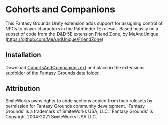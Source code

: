# Cohorts and Companions
This Fantasy Grounds Unity extension adds support for assigning control of NPCs to player characters in the Pathfinder 1E ruleset.   Based heavily on a subset of code from the D&D 5E extension Friend Zone, by MeAndUnique (https://github.com/MeAndUnique/FriendZone)

## Installation
Download [CohortsAndCompanions.ext](https://github.com/MostTornBrain/CohortsAndCompanions/releases) and place in the extensions subfolder of the Fantasy Grounds data folder.

## Attribution
SmiteWorks owns rights to code sections copied from their rulesets by permission for Fantasy Grounds community development.
'Fantasy Grounds' is a trademark of SmiteWorks USA, LLC.
'Fantasy Grounds' is Copyright 2004-2021 SmiteWorks USA LLC.

